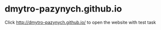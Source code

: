# dmytro-pazynych.github.io

Click http://dmytro-pazynych.github.io/ to open the website with test task 

